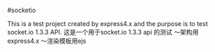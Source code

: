 #socketio

This is a test project created by express4.x and the purpose is to test socket.io 1.3.3 API. 
这是一个用于socket.io 1.3.3 api 的测试
  ～架构用express4.x
  ～渲染模板用ejs
